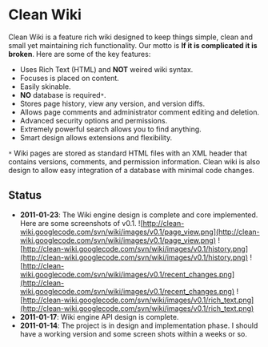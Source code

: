 # Clean Wiki #

Clean Wiki is a feature rich wiki designed to keep things simple, clean and small yet maintaining rich functionality. Our motto is **If it is complicated it is broken**.  Here are some of the key features:

  * Uses Rich Text (HTML) and **NOT** weired wiki syntax.
  * Focuses is placed on content.
  * Easily skinable.
  * **NO** database is required`*`.
  * Stores page history, view any version, and version diffs.
  * Allows page comments and administrator comment editing and deletion.
  * Advanced security options and permissions.
  * Extremely powerful search allows you to find anything.
  * Smart design allows extensions and flexibility.

`*` Wiki pages are stored as standard HTML files with an XML header that contains versions, comments, and permission information. Clean wiki is also design to allow easy integration of a database with minimal code changes.

## Status ##

  * **2011-01-23**: The Wiki engine design is complete and core implemented. Here are some screenshots of v0.1. ![http://clean-wiki.googlecode.com/svn/wiki/images/v0.1/page_view.png](http://clean-wiki.googlecode.com/svn/wiki/images/v0.1/page_view.png) ![http://clean-wiki.googlecode.com/svn/wiki/images/v0.1/history.png](http://clean-wiki.googlecode.com/svn/wiki/images/v0.1/history.png) ![http://clean-wiki.googlecode.com/svn/wiki/images/v0.1/recent_changes.png](http://clean-wiki.googlecode.com/svn/wiki/images/v0.1/recent_changes.png) ![http://clean-wiki.googlecode.com/svn/wiki/images/v0.1/rich_text.png](http://clean-wiki.googlecode.com/svn/wiki/images/v0.1/rich_text.png)
  * **2011-01-17**: Wiki engine API design is complete.
  * **2011-01-14**: The project is in design and implementation phase. I should have a working version and some screen shots within a weeks or so.

